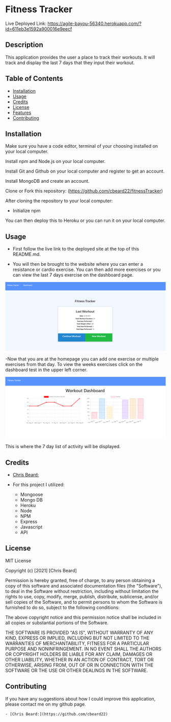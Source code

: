 # Fitness Tracker

Live Deployed Link: https://agile-bayou-56340.herokuapp.com/?id=611eb3e1592a900016e9eecf

## Description

This application provides the user a place to track their workouts. It will track and display the last 7 days that they input their workout. 

## Table of Contents

- [Installation](#installation)
- [Usage](#usage)
- [Credits](#credits)
- [License](#license)
- [Features](#features)
- [Contributing](#contributing)

## Installation

Make sure you have a code editor, terminal of your choosing installed on your local computer.

Install npm and Node.js on your local computer.

Install Git and Github on your local computer and register to get an account.

Install MongoDB and create an account.

Clone or Fork this repository: (https://github.com/cbeard22/fitnessTracker)

After cloning the repository to your local computer:
- Initialize npm 

You can then deploy this to Heroku or you can run it on your local computer.

## Usage

  - First follow the live link to the deployed site at the top of this README.md.

  - You will then be brought to the website where you can enter a resistance or cardio exercise. You can then add more exercises or you can view the last 7 days exercise on the dashboard page. 

![Screenshot of Homepage](./img/fitness-tracker-home.png)

-Now that you are at the homepage you can add one exercise or multiple exercises from that day. To view the weeks exercises click on the dashboard test in the upper left corner. 

![Screenshot of Dashboard](./img/fitness-tracker-dashboard.png)

This is where the 7 day list of activity will be displayed. 

## Credits
  - [Chris Beard:](https://github.com/cbeard22)
  
- For this project I utilized:
    - Mongoose
    - Mongo DB
    - Heroku
    - Node
    - NPM
    - Express
    - Javascript
    - API
 

## License

MIT License

Copyright (c) [2021] [Chris Beard]

Permission is hereby granted, free of charge, to any person obtaining a copy of this software and associated documentation files (the "Software"), to deal in the Software without restriction, including without limitation the rights to use, copy, modify, merge, publish, distribute, sublicense, and/or sell copies of the Software, and to permit persons to whom the Software is furnished to do so, subject to the following conditions:

The above copyright notice and this permission notice shall be included in all copies or substantial portions of the Software.

THE SOFTWARE IS PROVIDED "AS IS", WITHOUT WARRANTY OF ANY KIND, EXPRESS OR IMPLIED, INCLUDING BUT NOT LIMITED TO THE WARRANTIES OF MERCHANTABILITY, FITNESS FOR A PARTICULAR PURPOSE AND NONINFRINGEMENT. IN NO EVENT SHALL THE AUTHORS OR COPYRIGHT HOLDERS BE LIABLE FOR ANY CLAIM, DAMAGES OR OTHER LIABILITY, WHETHER IN AN ACTION OF CONTRACT, TORT OR OTHERWISE, ARISING FROM, OUT OF OR IN CONNECTION WITH THE SOFTWARE OR THE USE OR OTHER DEALINGS IN THE SOFTWARE.

## Contributing

If you have any suggestions about how I could improve this application, please contact me on my github page.

    - [Chris Beard:](https://github.com/cbeard22)
